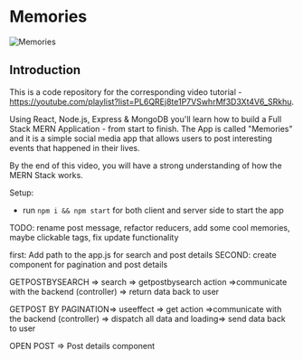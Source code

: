 # Memories

![Memories](https://i.ibb.co/Z8Y0CJv/Screenshot-2020-10-30-at-11-10-04.png)

## Introduction
This is a code repository for the corresponding video tutorial - https://youtube.com/playlist?list=PL6QREj8te1P7VSwhrMf3D3Xt4V6_SRkhu.

Using React, Node.js, Express & MongoDB you'll learn how to build a Full Stack MERN Application - from start to finish. The App is called "Memories" and it is a simple social media app that allows users to post interesting events that happened in their lives.

By the end of this video, you will have a strong understanding of how the MERN Stack works.

Setup:
- run ```npm i && npm start``` for both client and server side to start the app

TODO: rename post message, refactor reducers, add some cool memories, maybe clickable tags, fix update functionality


first: Add path to the app.js for search and post details
SECOND: create component for pagination and post details

GETPOSTBYSEARCH => search => getpostbysearch action =>communicate with the backend (controller) => return data back to user

GETPOST BY PAGINATION=> useeffect => get action =>communicate with the backend (controller) => dispatch all data and loading=> send data back to user

OPEN POST => Post details component
